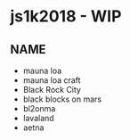 # js1k2018 - WIP

## NAME

- mauna loa
- mauna loa craft
- Black Rock City
- black blocks on mars
- bl2onma
- lavaland
- aetna
